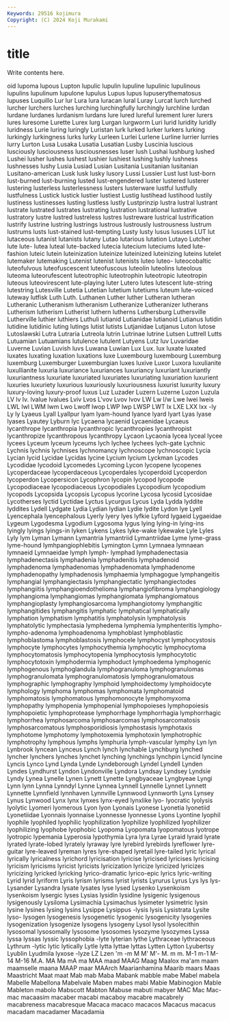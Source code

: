 ```yaml
---
Keywords: 29516 kojimura
Copyright: (C) 2024 Koji Murakami
---
```


# title

Write contents here.



oid lupoma lupous Lupton lupulic lupulin lupuline lupulinic lupulinous lupulins
lupulinum lupulone lupulus Lupus lupus lupuserythematosus lupuses Luquillo Lur lur
Lura lura luracan lural Luray Lurcat lurch lurched lurcher lurchers
lurches lurching lurchingfully lurchingly lurchline lurdan lurdane lurdanes lurdanism lurdans
lure lured lureful lurement lurer lurers lures luresome Lurette Lurex
lurg Lurgan lurgworm Luri lurid luridity luridly luridness Lurie luring
luringly Luristan lurk lurked lurker lurkers lurking lurkingly lurkingness lurks
lurky Lurleen Lurlei Lurlene Lurline lurrier lurries lurry Lurton Lusa
Lusaka Lusatia Lusatian Lusby Luscinia luscious lusciously lusciousness lusciousnesses luser
lush Lushai lushburg lushed Lushei lusher lushes lushest lushier lushiest
lushing lushly lushness lushnesses lushy Lusia Lusiad Lusian Lusitania Lusitanian
lusitanian Lusitano-american Lusk lusk lusky lusory Lussi Lussier Lust lust
lust-born lust-burned lust-burning lusted lust-engendered luster lustered lusterer lustering lusterless
lusterlessness lusters lusterware lustful lustfully lustfulness Lustick lustick lustier lustiest
Lustig lustihead lustihood lustily lustiness lustinesses lusting lustless lustly Lustprinzip
lustra lustral lustrant lustrate lustrated lustrates lustrating lustration lustrational lustrative
lustratory lustre lustred lustreless lustres lustreware lustrical lustrification lustrify lustrine
lustring lustrings lustrous lustrously lustrousness lustrum lustrums lusts lust-stained lust-tempting
Lusty lusty lusus lususes LUT lut lutaceous lutanist lutanists lutany
Lutao lutarious lutation Lutayo Lutcher lute lute- lutea luteal lute-backed
lutecia lutecium luteciums luted lute-fashion luteic lutein luteinization luteinize luteinized
luteinizing luteins lutelet lutemaker lutemaking Lutenist lutenist lutenists luteo luteo-
luteocobaltic luteofulvous luteofuscescent luteofuscous luteolin luteolins luteolous luteoma luteorufescent luteotrophic
luteotrophin luteotropic luteotropin luteous luteovirescent lute-playing luter Lutero lutes lutescent
lute-string lutestring Lutesville Lutetia Lutetian lutetium lutetiums luteum lute-voiced luteway
lutfisk Luth Luth. Luthanen Luther luther Lutheran lutheran Lutheranic Lutheranism
lutheranism Lutheranize Lutheranizer lutherans Lutherism lutherism Lutherist luthern lutherns Luthersburg
Luthersville Lutherville luthier luthiers Luthuli lutianid Lutianidae lutianoid Lutianus lutidin
lutidine lutidinic luting lutings lutist lutists Lutjanidae Lutjanus Luton lutose
Lutoslawski Lutra Lutraria Lutreola lutrin Lutrinae lutrine Lutsen Luttrell Lutts
Lutuamian Lutuamians lutulence lutulent Lutyens Lutz luv Luvaridae Luverne Luvian
Luvish luvs Luwana Luwian Lux Lux. lux luxate luxated luxates
luxating luxation luxations luxe Luxembourg luxembourg Luxemburg luxemburg Luxemburger Luxemburgian
luxes luxive Luxor Luxora luxulianite luxullianite luxuria luxuriance luxuriances luxuriancy
luxuriant luxuriantly luxuriantness luxuriate luxuriated luxuriates luxuriating luxuriation luxurient luxuries
luxuriety luxurious luxuriously luxuriousness luxurist luxurity luxury luxury-loving luxury-proof luxus
Luz Luzader Luzern Luzerne Luzon Luzula LV lv lv. lvalue
lvalues Lviv Lvos L'vov Lvov lvov LW Lw l/w Lwe
lwei lweis LWL lwl LWM lwm Lwo Lwoff lwop LWP
lwp LWSP LWT lx LXE LXX lxx -ly Ly ly
Lyaeus Lyall Lyallpur lyam lyam-hound lyance lyard lyart Lyas lyase
lyases Lyautey Lyburn lyc Lycaena lycaenid Lycaenidae Lycaeus lycanthrope lycanthropia
lycanthropic lycanthropies lycanthropist lycanthropize lycanthropous lycanthropy Lycaon Lycaonia lycea lyceal
lycee lycees Lyceum lyceum lyceums lych lychee lychees lych-gate Lychnic
Lychnis lychnis lychnises lychnomancy lychnoscope lychnoscopic Lycia Lycian lycid Lycidae
Lycidas lycine Lycium lycium Lyckman Lycodes Lycodidae lycodoid Lycomedes Lycoming
Lycon lycopene lycopenes Lycoperdaceae lycoperdaceous Lycoperdales lycoperdoid Lycoperdon lycoperdon Lycopersicon
Lycophron lycopin lycopod lycopode Lycopodiaceae lycopodiaceous Lycopodiales Lycopodium lycopodium lycopods
Lycopsida Lycopsis Lycopus lycorine Lycosa lycosid Lycosidae Lycotherses lyctid Lyctidae
Lyctus Lycurgus Lycus Lyda Lydda lyddite lyddites Lydell Lydgate Lydia
Lydian lydian Lydie lydite Lydon lye Lyell Lyencephala lyencephalous Lyerly
lyery lyes lyfkie Lyford lygaeid Lygaeidae Lygeum Lygodesma Lygodium Lygosoma
lygus lying lying-in lying-ins lyingly lyings lyings-in lyken Lykens Lykes
lyke-wake lykewake Lyle Lyles Lyly lym Lyman Lymann Lymantria lymantriid
Lymantriidae Lyme lyme-grass lyme-hound lymhpangiophlebitis Lymington Lymn Lymnaea lymnaean lymnaeid
Lymnaeidae lymph lymph- lymphad lymphadenectasia lymphadenectasis lymphadenia lymphadenitis lymphadenoid lymphadenoma
lymphadenomas lymphadenomata lymphadenome lymphadenopathy lymphadenosis lymphaemia lymphagogue lymphangeitis lymphangial lymphangiectasis
lymphangiectatic lymphangiectodes lymphangiitis lymphangioendothelioma lymphangiofibroma lymphangiology lymphangioma lymphangiomas lymphangiomata lymphangiomatous
lymphangioplasty lymphangiosarcoma lymphangiotomy lymphangitic lymphangitides lymphangitis lymphatic lymphatical lymphatically lymphation
lymphatism lymphatitis lymphatolysin lymphatolysis lymphatolytic lymphectasia lymphedema lymphemia lymphenteritis lympho-
lympho-adenoma lymphoadenoma lymphoblast lymphoblastic lymphoblastoma lymphoblastosis lymphocele lymphocyst lymphocystosis lymphocyte
lymphocytes lymphocythemia lymphocytic lymphocytoma lymphocytomatosis lymphocytopenia lymphocytosis lymphocytotic lymphocytotoxin lymphodermia
lymphoduct lymphoedema lymphogenic lymphogenous lymphoglandula lymphogranuloma lymphogranulomas lymphogranulomata lymphogranulomatosis lymphogranulomatous
lymphographic lymphography lymphoid lymphoidectomy lymphoidocyte lymphology lymphoma lymphomas lymphomata lymphomatoid
lymphomatosis lymphomatous lymphomonocyte lymphomyxoma lymphopathy lymphopenia lymphopenial lymphopoieses lymphopoiesis lymphopoietic
lymphoprotease lymphorrhage lymphorrhagia lymphorrhagic lymphorrhea lymphosarcoma lymphosarcomas lymphosarcomatosis lymphosarcomatous lymphosporidiosis
lymphostasis lymphotaxis lymphotome lymphotomy lymphotoxemia lymphotoxin lymphotrophic lymphotrophy lymphous lymphs
lymphuria lymph-vascular lymphy Lyn lyn Lynbrook lyncean Lynceus Lynch lynch
lynchable Lynchburg lynched lyncher lynchers lynches lynchet lynching lynchings lynchpin
Lyncid lyncine Lyncis Lynco Lynd Lynda Lynde Lyndeborough Lyndel Lyndell
Lynden Lyndes Lyndhurst Lyndon Lyndonville Lyndora Lyndsay Lyndsey Lyndsie Lyndy
Lynea Lynelle Lynen Lynett Lynette Lyngbyaceae Lyngbyeae Lyngi Lynn lynn
Lynna Lynndyl Lynne Lynnea Lynnell Lynnelle Lynnet Lynnett Lynnette Lynnfield
lynnhaven Lynnville Lynnwood Lynnworth Lyns Lynsey Lynus Lynwood Lynx lynx
lynxes lynx-eyed lynxlike lyo- lyocratic lyolysis lyolytic Lyomeri lyomerous Lyon
lyon Lyonais Lyonese Lyonetia lyonetiid Lyonetiidae Lyonnais lyonnaise Lyonnesse lyonnesse
Lyons Lyontine lyophil lyophile lyophiled lyophilic lyophilization lyophilize lyophilized lyophilizer
lyophilizing lyophobe lyophobic Lyopoma Lyopomata lyopomatous lyotrope lyotropic lypemania Lyperosia
lypothymia Lyra lyra Lyrae Lyraid lyraid lyrate lyrated lyrate-lobed lyrately
lyraway lyre lyrebird lyrebirds lyreflower lyre-guitar lyre-leaved lyreman lyres lyre-shaped
lyretail lyre-tailed lyric lyrical lyrically lyricalness lyrichord lyricisation lyricise lyricised
lyricises lyricising lyricism lyricisms lyricist lyricists lyricization lyricize lyricized lyricizes
lyricizing lyricked lyricking lyrico-dramatic lyrico-epic lyrics lyric-writing Lyrid lyrid lyriform
Lyris lyrism lyrisms lyrist lyrists Lyrurus Lyrus Lys lys lys-
Lysander Lysandra lysate lysates lyse lysed Lysenko Lysenkoism lysenkoism lysergic
lyses Lysias lysidin lysidine lysigenic lysigenous lysigenously Lysiloma Lysimachia Lysimachus
lysimeter lysimetric lysin lysine lysines lysing lysins Lysippe Lysippus -lysis
lysis Lysistrata Lysite lyso- lysogen lysogenesis lysogenetic lysogenic lysogenicity lysogenies
lysogenization lysogenize lysogens lysogeny Lysol lysol lysolecithin lysosomal lysosomally lysosome
lysosomes lysozyme lysozymes Lyssa lyssa lyssas lyssic lyssophobia -lyte lyterian
lythe Lythraceae lythraceous Lythrum -lytic lytic lytically Lytle lytta lyttae
lyttas Lytten Lytton Lyubertsy Lyublin Lyudmila lyxose -lyze LZ Lzen
'm -m M M' M'- M. m m. M-1 m-1
M-14 M-16 M.A. MA Ma mA ma MAA maad MAAG
Maag Maalox ma'am maam maamselle maana MAAP maar MAArch Maarianhamina
Maarib maars Maas Maastricht Maat maat Mab mab Maba Mabank
mabble mabe Mabel mabela Mabelle Mabellona Mabelvale Maben mabes mabi
Mabie Mabinogion Mable Mableton mabolo Mabscott Mabton Mabuse mabuti mabyer
MAC Mac Mac- mac macaasim macaber macabi macaboy macabre macabrely
macabreness macabresque Macaca macaco macacos Macacus macacus macadam macadamer Macadamia
